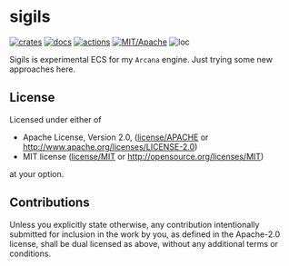 # sigils

[![crates](https://img.shields.io/crates/v/sigils.svg?style=for-the-badge&label=sigils)](https://crates.io/crates/sigils)
[![docs](https://img.shields.io/badge/docs.rs-sigils-66c2a5?style=for-the-badge&labelColor=555555&logoColor=white)](https://docs.rs/sigils)
[![actions](https://img.shields.io/github/workflow/status/zakarumych/sigils/badge/master?style=for-the-badge)](https://github.com/zakarumych/sigils/actions?query=workflow%3ARust)
[![MIT/Apache](https://img.shields.io/badge/license-MIT%2FApache-blue.svg?style=for-the-badge)](COPYING)
![loc](https://img.shields.io/tokei/lines/github/zakarumych/sigils?style=for-the-badge)


Sigils is experimental ECS for my `Arcana` engine.
Just trying some new approaches here.


## License

Licensed under either of

* Apache License, Version 2.0, ([license/APACHE](license/APACHE) or http://www.apache.org/licenses/LICENSE-2.0)
* MIT license ([license/MIT](license/MIT) or http://opensource.org/licenses/MIT)

at your option.

## Contributions

Unless you explicitly state otherwise, any contribution intentionally submitted for inclusion in the work by you, as defined in the Apache-2.0 license, shall be dual licensed as above, without any additional terms or conditions.
